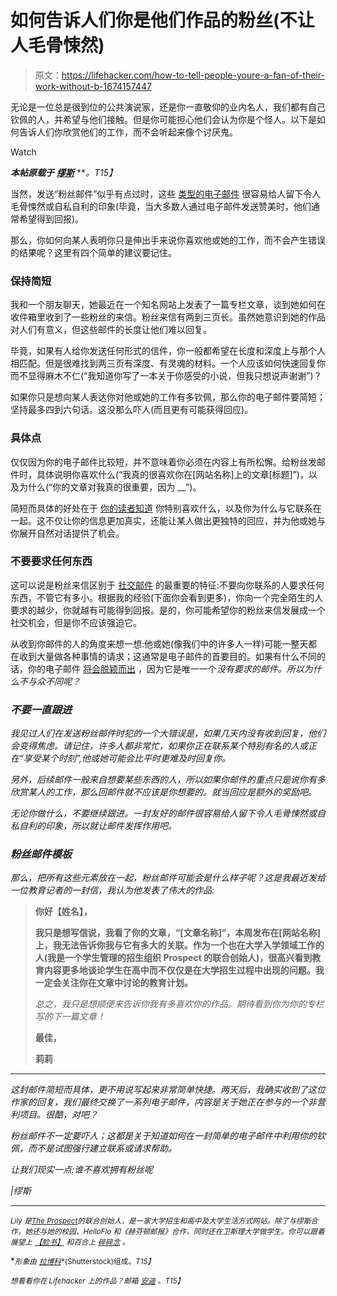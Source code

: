 # 如何告诉人们你是他们作品的粉丝(不让人毛骨悚然)

> 原文：<https://lifehacker.com/how-to-tell-people-youre-a-fan-of-their-work-without-b-1674157447>

无论是一位总是很到位的公共演说家，还是你一直敬仰的业内名人，我们都有自己钦佩的人，并希望与他们接触。但是你可能担心他们会认为你是个怪人。以下是如何告诉人们你欣赏他们的工作，而不会听起来像个讨厌鬼。

Watch

***本帖原载于*** [***缪斯***](https://www.themuse.com/advice/how-to-tell-people-youre-a-fan-of-their-work-without-being-creepy) ***。*T15】**

当然，发送“粉丝邮件”似乎有点过时，这些 [类型的电子邮件](https://www.themuse.com/advice/master-your-inbox-insights-from-5-million-emails) 很容易给人留下令人毛骨悚然或自私自利的印象(毕竟，当大多数人通过电子邮件发送赞美时，他们通常希望得到回报)。

那么，你如何向某人表明你只是伸出手来说你喜欢他或她的工作，而不会产生错误的结果呢？这里有四个简单的建议要记住。

### 保持简短

我和一个朋友聊天，她最近在一个知名网站上发表了一篇专栏文章，谈到她如何在收件箱里收到了一些粉丝的来信。粉丝来信有两到三页长。虽然她意识到她的作品对人们有意义，但这些邮件的长度让他们难以回复。

毕竟，如果有人给你发送任何形式的信件，你一般都希望在长度和深度上与那个人相匹配。但是很难找到两三页有深度、有灵魂的材料。一个人应该如何快速回复你而不显得麻木不仁(“我知道你写了一本关于你感受的小说，但我只想说声谢谢”)？

如果你只是想向某人表达你对他或她的工作有多钦佩，那么你的电子邮件要简短；坚持最多四到六句话。这没那么吓人(而且更有可能获得回应)。

### 具体点

仅仅因为你的电子邮件比较短，并不意味着你必须在内容上有所松懈。给粉丝发邮件时，具体说明你喜欢什么(“我真的很喜欢你在[网站名称]上的文章[标题]”)，以及为什么(“你的文章对我真的很重要，因为 __”)。

简短而具体的好处在于 [你的读者知道](https://www.themuse.com/advice/how-to-get-important-people-to-read-and-respond-to-your-emails) 你特别喜欢什么，以及你为什么与它联系在一起。这不仅让你的信息更加真实，还能让某人做出更独特的回应，并为他或她与你展开自然对话提供了机会。

### 不要要求任何东西

这可以说是粉丝来信区别于 [社交邮件](https://www.themuse.com/advice/dear-john-email-etiquette-from-beginning-to-end) 的最重要的特征:不要向你联系的人要求任何东西，不管它有多小。根据我的经验(下面你会看到更多)，你向一个完全陌生的人要求的越少，你就越有可能得到回报。是的，你可能希望你的粉丝来信发展成一个社交机会，但是你不应该强迫它。

从收到你邮件的人的角度来想一想:他或她(像我们中的许多人一样)可能一整天都在收到大量做各种事情的请求；这通常是电子邮件的首要目的。如果有什么不同的话，你的电子邮件 [将会脱颖而出](https://lifehacker.com/email-etiquette-for-entrepreneurs-1624055561) ，因为它是唯一一个*没有要求的邮件。所以为什么不与众不同呢？*

### *不要一直跟进*

*我见过人们在发送粉丝邮件时犯的一个大错误是，如果几天内没有收到回复，他们会变得焦虑。请记住，许多人都非常忙，如果你正在联系某个特别有名的人或正在“享受某个时刻”,他或她可能会比平时更难及时回复你。*

*另外，后续邮件一般来自想要某些东西的人，所以如果你邮件的重点只是说你有多欣赏某人的工作，那么回邮件就不应该是你想要的。就当回应是额外的奖励吧。*

*无论你做什么，不要继续跟进。一封友好的邮件很容易给人留下令人毛骨悚然或自私自利的印象，所以就让邮件发挥作用吧。*

### *粉丝邮件模板*

*那么，把所有这些元素放在一起，粉丝邮件可能会是什么样子呢？这是我最近发给一位教育记者的一封信，我认为他发表了伟大的作品:*

> **你好【姓名】，**
> 
> **我只是想写信说，我看了你的文章，“[文章名称]”，本周发布在[网站名称]上，我无法告诉你我与它有多大的关联。作为一个也在大学入学领域工作的人(我是一个学生管理的招生组织 Prospect 的联合创始人)，很高兴看到教育内容更多地谈论学生在高中而不仅仅是在大学招生过程中出现的问题。我一定会关注你在文章中讨论的教育计划。**
> 
> *总之，我只是想顺便来告诉你我有多喜欢你的作品。期待看到你为你的专栏写的下一篇文章！*
> 
> **最佳，**
> 
> **莉莉**

* * *

*这封邮件简短而具体，更不用说写起来非常简单快捷。两天后，我确实收到了这位作家的回复，我们最终交换了一系列电子邮件，内容是关于她正在参与的一个非营利项目。很酷，对吧？*

*粉丝邮件不一定要吓人；这都是关于知道如何在一封简单的电子邮件中利用你的钦佩，而不是试图强行建立联系或请求帮助。*

*让我们现实一点:谁不喜欢拥有粉丝呢*

*|缪斯*

* * *

*<small>*Lily 是*</small>[<small>*The Prospect*</small>](http://www.theprospect.net/)<small>*的联合创始人，是一家大学招生和高中及大学生活方式网站。除了与缪斯合作，她还与她的校园、HelloFlo 和《赫芬顿邮报》合作，同时还在卫斯理大学做学生。你可以跟着展望上*</small> [<small>*【脸书】*</small>](https://www.facebook.com/pages/The-Prospect/485883318144180) <small>*和百合上*</small> [<small>*碎碎念*</small>](https://twitter.com/lkherman) <small>*。*</small>*

**<small>形象由</small>* [<small>*拉博科*</small>](http://www.shutterstock.com/pic-212543614/stock-photo-i-love-you-ransom-note-style-on-violet-background.html)<small>*(Shutterstock)组成。*T15】</small>*

*<small>*想看看你在 Lifehacker 上的作品？邮箱*</small> [<small>*安迪*</small>](mailto:andy@lifehacker.com) <small>*。*T15】</small>*